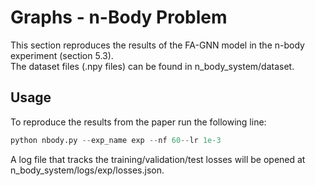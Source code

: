 # Graphs - n-Body Problem
This section reproduces the results of the FA-GNN model in the n-body experiment (section 5.3).  
The dataset files (.npy files) can be found in n_body_system/dataset.

## Usage

To reproduce the results from the paper run the following line:  
``` python
python nbody.py --exp_name exp --nf 60--lr 1e-3  
``` 

A log file that tracks the training/validation/test losses will be opened at n_body_system/logs/exp/losses.json.
